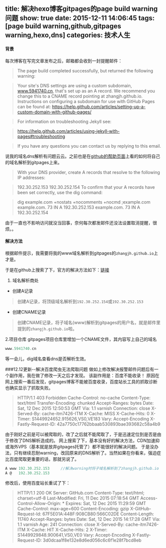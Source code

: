 title: 解决hexo博客gitpages的page build warning问题
show: true
date: 2015-12-11 14:06:45
tags: [page build warning,github,gitpages warning,hexo,dns]
categories: 技术人生
---
#### 背景
每次博客在写完文章发布之后，邮箱都会收到一封提醒邮件：
> The page build completed successfully, but returned the following warning:

> Your site's DNS settings are using a custom subdomain, www.5941740.cn, that's set up as an A record. We recommend you change this to a CNAME record pointing at zhangjh.github.io. Instructions on configuring a subdomain for use with GitHub Pages can be found at: https://help.github.com/articles/setting-up-a-custom-domain-with-github-pages/ 

> For information on troubleshooting Jekyll see:

>  https://help.github.com/articles/using-jekyll-with-pages#troubleshooting

> If you have any questions you can contact us by replying to this email.

说我的域名dns解析有问题云云。之前也是在[github的帮助页面](https://help.github.com/articles/tips-for-configuring-an-a-record-with-your-dns-provider/)上看的如何将自己的域名解析到gitpages上来。
> With your DNS provider, create A records that resolve to the following IP addresses:

> 192.30.252.153
> 192.30.252.154
> To confirm that your A records have been set correctly, use the dig command:

> dig example.com +nostats +nocomments +nocmd
> ;example.com
> example.com.   73  IN  A 192.30.252.153
> example.com.   73  IN  A 192.30.252.154

由于一直也不影响访问就没当回事，奈何每次都发邮件还没法设置取消提醒，很烦。。

<!--more-->

#### 解决方法
根据邮件提示，我需要将我的www域名解析到gitpages的`zhangjh.github.io`上才是。

于是在github上搜索了下，官方的解决方法如下：[链接](https://help.github.com/articles/tips-for-configuring-a-cname-record-with-your-dns-provider/)
1. 域名解析商处
- 创建A记录
> 创建A记录，将顶级域名解析到`192.30.252.154`或`192.30.252.153`

- 创建CNAME记录
> 创建CNAME记录，将子域名(www)解析到gitpages的用户名，就是邮件里提到的`zhangjh.github.io`啦。

2.项目仓库
gitpages项目仓库里增加一个CNAME文件，其内容写上自己的域名
```js
www.5941740.cn

```
等一会儿，dig域名查看dns是否解析生效。


###12.12更新--解决百度爬虫无法爬取问题
做如上修改解决报警邮件问题后有一个副作用，我在做了修改一天之后才发现。
该副作用是：百度不能收录！
原因在网上搜索一番后发现，gitpages博客不能被百度收录，百度站长工具的抓取诊断也确实显示了抓取失败。
>HTTP/1.1 403 Forbidden
Cache-Control: no-cache
Content-Type: text/html
Transfer-Encoding: chunked
Accept-Ranges: bytes
Date: Sat, 12 Dec 2015 12:50:53 GMT
Via: 1.1 varnish
Connection: close
X-Served-By: cache-itm7426-ITM
X-Cache: MISS
X-Cache-Hits: 0
X-Timer: S1449924652.915626,VS0,VE183
Vary: Accept-Encoding
X-Fastly-Request-ID: 42a7750c17762bbaab530893bae393682c58a4b9

由于刚好之前是可以被爬取的，改了之后就不能爬取了，于是迅速定位到是否是由于修改了DNS解析造成的。
网上搜索了下，基本没有好的解决方法，CDN加速抑或海外VPS（基本就是放弃gitpages托管了）都不能很好的解决问题。
于是没办法，只有继续忍耐warning，改回原来的DNS解析了。当然如果在你看来，强迫症比百度爬取更重要的话，那就另说了。
```js
A www 192.30.252.153     //解决warning时将子域名解析到了zhangjh.github.io
A @   192.30.252.153
```

修改后，使用百度站长重试了下：
>HTTP/1.1 200 OK
Server: GitHub.com
Content-Type: text/html; charset=utf-8
Last-Modified: Fri, 11 Dec 2015 07:18:54 GMT
Access-Control-Allow-Origin: *
Expires: Sat, 12 Dec 2015 11:29:59 GMT
Cache-Control: max-age=600
Content-Encoding: gzip
X-GitHub-Request-Id: 67F5E01A:448F:908CB80:566C02DE
Content-Length: 11740
Accept-Ranges: bytes
Date: Sat, 12 Dec 2015 14:17:28 GMT
Via: 1.1 varnish
Age: 241
Connection: close
X-Served-By: cache-itm7426-ITM
X-Cache: HIT
X-Cache-Hits: 2
X-Timer: S1449929848.900641,VS0,VE0
Vary: Accept-Encoding
X-Fastly-Request-ID: 3d0dcaa1f8e132e8d6ed056c6c6f1e28f7bcd8eb

